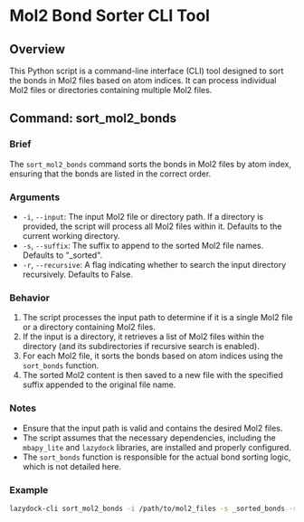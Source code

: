 # Mol2 Bond Sorter CLI Tool

## Overview
This Python script is a command-line interface (CLI) tool designed to sort the bonds in Mol2 files based on atom indices. It can process individual Mol2 files or directories containing multiple Mol2 files.

## Command: sort_mol2_bonds
### Brief
The `sort_mol2_bonds` command sorts the bonds in Mol2 files by atom index, ensuring that the bonds are listed in the correct order.

### Arguments
- `-i`, `--input`: The input Mol2 file or directory path. If a directory is provided, the script will process all Mol2 files within it. Defaults to the current working directory.
- `-s`, `--suffix`: The suffix to append to the sorted Mol2 file names. Defaults to "_sorted".
- `-r`, `--recursive`: A flag indicating whether to search the input directory recursively. Defaults to False.

### Behavior
1. The script processes the input path to determine if it is a single Mol2 file or a directory containing Mol2 files.
2. If the input is a directory, it retrieves a list of Mol2 files within the directory (and its subdirectories if recursive search is enabled).
3. For each Mol2 file, it sorts the bonds based on atom indices using the `sort_bonds` function.
4. The sorted Mol2 content is then saved to a new file with the specified suffix appended to the original file name.

### Notes
- Ensure that the input path is valid and contains the desired Mol2 files.
- The script assumes that the necessary dependencies, including the `mbapy_lite` and `lazydock` libraries, are installed and properly configured.
- The `sort_bonds` function is responsible for the actual bond sorting logic, which is not detailed here.

### Example
```bash
lazydock-cli sort_mol2_bonds -i /path/to/mol2_files -s _sorted_bonds -r
```